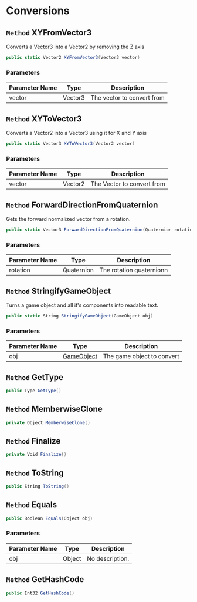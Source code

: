 # Conversions

## `Method` XYFromVector3
Converts a Vector3 into a Vector2 by removing the Z axis
```csharp
public static Vector2 XYFromVector3(Vector3 vector)
```
### Parameters

| Parameter Name | Type | Description |
| --------- | --------- | --------- |
| vector | Vector3 | The vector to convert from |


## `Method` XYToVector3
Converts a Vector2 into a Vector3 using it for X and Y axis
```csharp
public static Vector3 XYToVector3(Vector2 vector)
```
### Parameters

| Parameter Name | Type | Description |
| --------- | --------- | --------- |
| vector | Vector2 | The Vector to convert from |


## `Method` ForwardDirectionFromQuaternion
Gets the forward normalized vector from a rotation.
```csharp
public static Vector3 ForwardDirectionFromQuaternion(Quaternion rotation)
```
### Parameters

| Parameter Name | Type | Description |
| --------- | --------- | --------- |
| rotation | Quaternion | The rotation quaternionn |


## `Method` StringifyGameObject
Turns a game object and all it's components into readable text.
```csharp
public static String StringifyGameObject(GameObject obj)
```
### Parameters

| Parameter Name | Type | Description |
| --------- | --------- | --------- |
| obj | [GameObject](https://thiagomvas.github.io/GameEngine/Entities/GameObject.html) | The game object to convert |


## `Method` GetType

```csharp
public Type GetType()
```


## `Method` MemberwiseClone

```csharp
private Object MemberwiseClone()
```


## `Method` Finalize

```csharp
private Void Finalize()
```


## `Method` ToString

```csharp
public String ToString()
```


## `Method` Equals

```csharp
public Boolean Equals(Object obj)
```
### Parameters

| Parameter Name | Type | Description |
| --------- | --------- | --------- |
| obj | Object | No description. |


## `Method` GetHashCode

```csharp
public Int32 GetHashCode()
```

